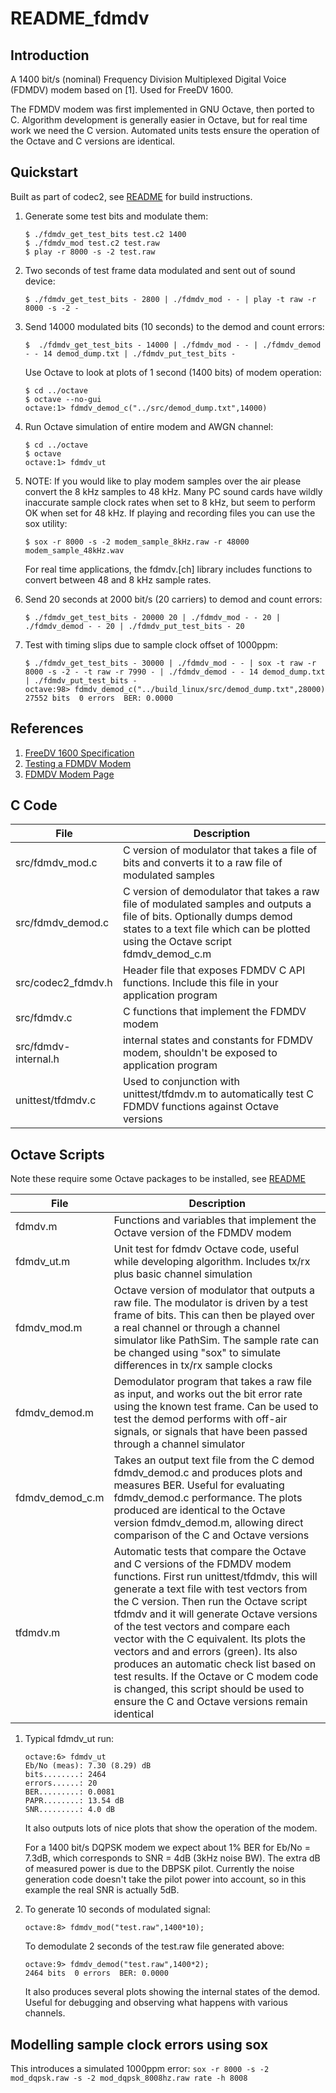 # README_fdmdv

## Introduction

A 1400 bit/s (nominal) Frequency Division Multiplexed Digital Voice (FDMDV) modem based on [1].  Used for FreeDV 1600.

The FDMDV modem was first implemented in GNU Octave, then ported to C. Algorithm development is generally easier in Octave, but for real time work we need the C version.  Automated units tests ensure the operation of the Octave and C versions are identical.

## Quickstart

Built as part of codec2, see [README](README.md) for build instructions.

1. Generate some test bits and modulate them:
    ```
    $ ./fdmdv_get_test_bits test.c2 1400
    $ ./fdmdv_mod test.c2 test.raw
    $ play -r 8000 -s -2 test.raw
    ```
    
1. Two seconds of test frame data modulated and sent out of sound device:
    ```
    $ ./fdmdv_get_test_bits - 2800 | ./fdmdv_mod - - | play -t raw -r 8000 -s -2 -
    ```
    
1. Send 14000 modulated bits (10 seconds) to the demod and count errors:
    ```
    $  ./fdmdv_get_test_bits - 14000 | ./fdmdv_mod - - | ./fdmdv_demod - - 14 demod_dump.txt | ./fdmdv_put_test_bits -
    ```
    Use Octave to look at plots of 1 second (1400 bits) of modem operation:
    ```
    $ cd ../octave
    $ octave --no-gui
    octave:1> fdmdv_demod_c("../src/demod_dump.txt",14000)
    ```
    
1. Run Octave simulation of entire modem and AWGN channel:
    ```
    $ cd ../octave
    $ octave
    octave:1> fdmdv_ut
    ```
    
1. NOTE: If you would like to play modem samples over the air please convert the 8 kHz samples to 48 kHz.  Many PC sound cards have wildly inaccurate sample clock rates when set to 8 kHz, but seem to perform OK when set for 48 kHz.  If playing and recording files you can use the sox utility:
    ```
    $ sox -r 8000 -s -2 modem_sample_8kHz.raw -r 48000 modem_sample_48kHz.wav
    ```
    For real time applications, the fdmdv.[ch] library includes functions to convert between 48 and 8 kHz sample rates.

1. Send 20 seconds at 2000 bit/s (20 carriers) to demod and count errors:
    ```
    $ ./fdmdv_get_test_bits - 20000 20 | ./fdmdv_mod - - 20 | ./fdmdv_demod - - 20 | ./fdmdv_put_test_bits - 20
    ```
    
1. Test with timing slips due to sample clock offset of 1000ppm:
    ```
    $ ./fdmdv_get_test_bits - 30000 | ./fdmdv_mod - - | sox -t raw -r 8000 -s -2 - -t raw -r 7990 - | ./fdmdv_demod - - 14 demod_dump.txt | ./fdmdv_put_test_bits -
    octave:98> fdmdv_demod_c("../build_linux/src/demod_dump.txt",28000)
    27552 bits  0 errors  BER: 0.0000
    ```
    
## References

1. [FreeDV 1600 Specification](https://freedv.org/freedv-specification)
3. [Testing a FDMDV Modem](http://www.rowetel.com/blog/?p=2433)
4. [FDMDV Modem Page](http://www.rowetel.com/blog/?p=2458)

## C Code

| File | Description |
| --- | --- |
| src/fdmdv_mod.c | C version of modulator that takes a file of bits and converts it to a raw file of modulated samples |
| src/fdmdv_demod.c | C version of demodulator that takes a raw file of modulated samples and outputs a file of bits. Optionally dumps demod states to a text file which can be plotted using the Octave script fdmdv_demod_c.m |
| src/codec2_fdmdv.h | Header file that exposes FDMDV C API functions.  Include this file in your application program |
| src/fdmdv.c | C functions that implement the FDMDV modem |
| src/fdmdv-internal.h | internal states and constants for FDMDV modem, shouldn't be exposed to application program |
| unittest/tfdmdv.c | Used to conjunction with unittest/tfdmdv.m to automatically test C FDMDV functions against Octave versions |

## Octave Scripts

Note these require some Octave packages to be installed, see [README](README.md)

| File | Description |
| --- | --- |
| fdmdv.m | Functions and variables that implement the Octave version of the FDMDV modem |
| fdmdv_ut.m | Unit test for fdmdv Octave code, useful while developing algorithm.  Includes tx/rx plus basic channel simulation |
| fdmdv_mod.m | Octave version of modulator that outputs a raw file. The modulator is driven by a test frame of bits.  This can then be played over a real channel or through a channel simulator like PathSim.  The sample rate can be changed using "sox" to simulate differences in tx/rx sample clocks |
| fdmdv_demod.m | Demodulator program that takes a raw file as input, and works out the bit error rate using the known test frame.  Can be used to test the demod performs with off-air signals, or signals that have been passed through a channel simulator |
| fdmdv_demod_c.m | Takes an output text file from the C demod fdmdv_demod.c and produces plots and measures BER. Useful for evaluating fdmdv_demod.c performance. The plots produced are identical to the Octave version fdmdv_demod.m, allowing direct comparison of the C and Octave versions |
| tfdmdv.m | Automatic tests that compare the Octave and C versions of the FDMDV modem functions.  First run unittest/tfdmdv, this will generate a text file with test vectors from the C version.  Then run the Octave script tfdmdv and it will generate Octave versions of the test vectors and compare each vector with the C equivalent.  Its plots the vectors and and errors (green).  Its also produces an automatic check list based on test results.  If the Octave or C modem code is changed, this script should be used to ensure the C and Octave versions remain identical |

1. Typical fdmdv_ut run:
    ```
    octave:6> fdmdv_ut
    Eb/No (meas): 7.30 (8.29) dB
    bits........: 2464
    errors......: 20
    BER.........: 0.0081
    PAPR........: 13.54 dB
    SNR.........: 4.0 dB
    ```
    It also outputs lots of nice plots that show the operation of the modem.

    For a 1400 bit/s DQPSK modem we expect about 1% BER for Eb/No = 7.3dB, which corresponds to SNR = 4dB (3kHz noise BW). The extra dB of measured power is due to the DBPSK pilot. Currently the noise generation code doesn't take the pilot power into account, so in this example the real SNR is actually 5dB.

1. To generate 10 seconds of modulated signal:
    ```
    octave:8> fdmdv_mod("test.raw",1400*10);
    ```
    To demodulate 2 seconds of the test.raw file generated above:
    ```
    octave:9> fdmdv_demod("test.raw",1400*2);
    2464 bits  0 errors  BER: 0.0000
    ```
    It also produces several plots showing the internal states of the demod.  Useful for debugging and observing what happens with various channels.

## Modelling sample clock errors using sox


This introduces a simulated 1000ppm error:
    ```
    sox -r 8000 -s -2 mod_dqpsk.raw -s -2 mod_dqpsk_8008hz.raw rate -h 8008
    ```
